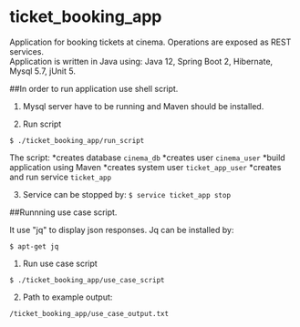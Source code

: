 # ticket_booking_app

Application for booking tickets at cinema. Operations are exposed as REST services.  
Application is written in Java using: Java 12, Spring Boot 2, Hibernate, Mysql 5.7, jUnit 5.

##In order to run application use shell script.

1. Mysql server have to be running and Maven should be installed.

2. Run script

  `$ ./ticket_booking_app/run_script`
  
The script:
  *creates database `cinema_db`
  *creates user `cinema_user`
  *build application using Maven
  *creates system user `ticket_app_user`
  *creates and run service `ticket_app`
  
3. Service can be stopped by:
  `$ service ticket_app stop`
  
##Runnning use case script. 

It use "jq" to display json responses. Jq can be installed by:

  `$ apt-get jq`
  
1. Run use case script

  `$ ./ticket_booking_app/use_case_script`
  
2. Path to example output:

`/ticket_booking_app/use_case_output.txt`
